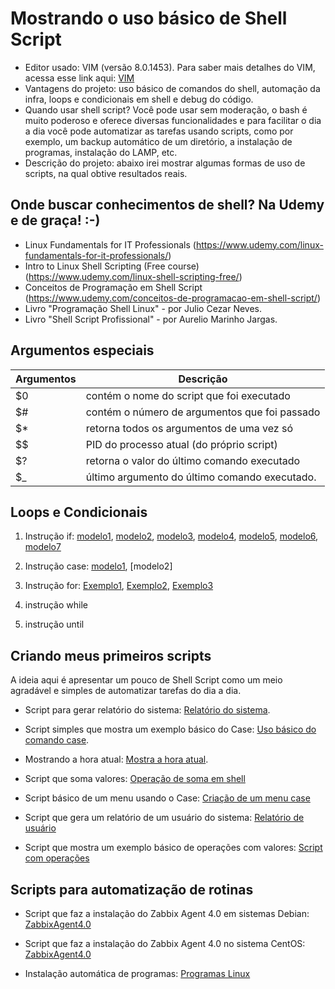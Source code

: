 # Mostrando o uso básico de Shell Script

- Editor usado: VIM (versão 8.0.1453). Para saber mais detalhes do VIM, acessa esse link aqui: [VIM](https://github.com/amaurybsouza/LPIC1-Linux_Administrator/blob/master/Exame%20101/Topic%20103:%20GNU%20and%20Unix%20Commands/103.8%20Perform%20basic%20file%20editing%20operations%20using%20vi)
- Vantagens do projeto: uso básico de comandos do shell, automação da infra, loops e condicionais em shell e debug do código.
- Quando usar shell script? Você pode usar sem moderação, o bash é muito poderoso e oferece diversas funcionalidades e para facilitar o dia a dia você pode automatizar as tarefas usando scripts, como por exemplo, um backup automático de um diretório, a instalação de programas, instalação do LAMP, etc.
- Descrição do projeto: abaixo irei mostrar algumas formas de uso de scripts, na qual obtive resultados reais.

## Onde buscar conhecimentos de shell? Na Udemy e de graça! :-)
- Linux Fundamentals for IT Professionals (https://www.udemy.com/linux-fundamentals-for-it-professionals/)
- Intro to Linux Shell Scripting (Free course) (https://www.udemy.com/linux-shell-scripting-free/)
- Conceitos de Programação em Shell Script (https://www.udemy.com/conceitos-de-programacao-em-shell-script/)
- Livro "Programação Shell Linux" - por Julio Cezar Neves.
- Livro "Shell Script Profissional" - por Aurelio Marinho Jargas.

## Argumentos especiais

Argumentos| Descrição
--------- | ----------------------------------------------
   $0     | contém o nome do script que foi executado
   $#     | contém o número de argumentos que foi passado 
   $*     | retorna todos os argumentos de uma vez só
   $$     | PID do processo atual (do próprio script)
   $?     | retorna o valor do último comando executado
   $_     | último argumento do último comando executado.

## Loops e Condicionais

1) Instrução if: [modelo1](https://github.com/amaurybsouza/Shell-Script/blob/master/CursoShellScript/ScriptsAmaury/TesteFor2.sh), [modelo2](https://github.com/amaurybsouza/Shell-Script/blob/master/CursoShellScript/ScriptsAmaury/TesteIf1.sh), [modelo3](https://github.com/amaurybsouza/Shell-Script/blob/master/ScriptsTestes/if3_1.sh), [modelo4](https://github.com/amaurybsouza/Shell-Script/blob/master/ScriptsTestes/jogo_secreto.sh), [modelo5](https://github.com/amaurybsouza/Shell-Script/blob/master/ScriptsTestes/verifica_valor.sh), [modelo6](https://github.com/amaurybsouza/Shell-Script/blob/master/ScriptsTestes/compare.sh), [modelo7](https://github.com/amaurybsouza/Shell-Script/blob/master/ScriptsTestes/dir.sh)

2) Instrução case: [modelo1](https://github.com/amaurybsouza/Shell-Script/blob/master/ScriptsTestes/operacoes.sh), [modelo2]

3) Instrução for: [Exemplo1](https://github.com/amaurybsouza/Shell-Script/blob/master/CursoShellScript/ScriptsAmaury/InstrucoesLoop.txt), [Exemplo2](https://github.com/amaurybsouza/Shell-Script/blob/master/CursoShellScript/ScriptsAmaury/InstrucoesLoop2.sh), [Exemplo3](https://github.com/amaurybsouza/Shell-Script/blob/master/CursoShellScript/ScriptsAmaury/TesteFor2.sh)

4) instrução while

5) instrução until


## Criando meus primeiros scripts
A ideia aqui é apresentar um pouco de Shell Script como um meio agradável e simples de automatizar tarefas do dia a dia.
- Script para gerar relatório do sistema: [Relatório do sistema](https://github.com/amaurybsouza/Shell-Script/blob/master/CursoShellScript/ScriptsAmaury/RelatorioMaquina.sh).

- Script simples que mostra um exemplo básico do Case: [Uso básico do comando case](https://github.com/amaurybsouza/Shell-Script/blob/master/CursoShellScript/ScriptsAmaury/ScriptCase.sh).

- Mostrando a hora atual: [Mostra a hora atual](https://github.com/amaurybsouza/Shell-Script/blob/master/CursoShellScript/ScriptsAmaury/HoraAtual.sh).

- Script que soma valores: [Operação de soma em shell](https://github.com/amaurybsouza/Shell-Script/blob/master/CursoShellScript/ScriptsAmaury/SomaValores.sh)

- Script básico de um menu usando o Case: [Criação de um menu case](https://github.com/amaurybsouza/Shell-Script/blob/master/CursoShellScript/ScriptsAmaury/MenuCase.sh)

- Script que gera um relatório de um usuário do sistema: [Relatório de usuário](https://github.com/amaurybsouza/Shell-Script/blob/master/CursoShellScript/ScriptsAmaury/RelatoriodeUsuario.sh)

- Script que mostra um exemplo básico de operações com valores: [Script com operações](https://github.com/amaurybsouza/Shell-Script/blob/master/CursoShellScript/ScriptsAmaury/OperacoesValores.sh)


## Scripts para automatização de rotinas

- Script que faz a instalação do Zabbix Agent 4.0 em sistemas Debian: [ZabbixAgent4.0](https://github.com/amaurybsouza/Shell-Script/blob/master/CursoShellScript/ScriptsAmaury/InstalacaoZabbixAgent.sh)

- Script que faz a instalação do Zabbix Agent 4.0 no sistema CentOS: [ZabbixAgent4.0](https://github.com/amaurybsouza/Shell-Script/blob/master/CursoShellScript/ScriptsAmaury/ZabbixAgentCentos.sh)

- Instalação automática de programas: [Programas Linux](https://github.com/amaurybsouza/Shell-Script/blob/master/CursoShellScript/ScriptsAmaury/Install_Softwares.sh)

